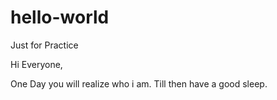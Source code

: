 # hello-world
Just for Practice

Hi Everyone,

One Day you will realize who i am. Till then have a good sleep.
